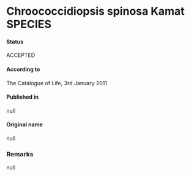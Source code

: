 Chroococcidiopsis spinosa Kamat SPECIES
=======

#### Status
ACCEPTED

#### According to
The Catalogue of Life, 3rd January 2011

#### Published in
null

#### Original name
null

### Remarks
null